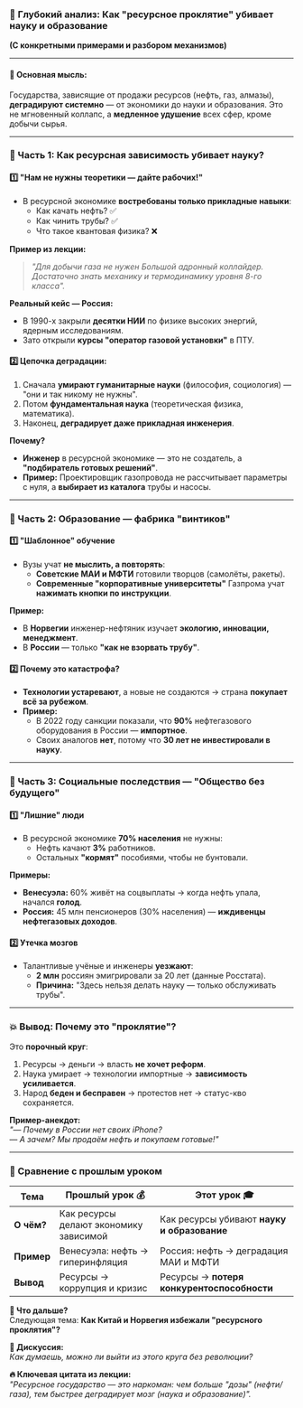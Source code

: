 ### 🚀 **Глубокий анализ: Как "ресурсное проклятие" убивает науку и образование**  
**(С конкретными примерами и разбором механизмов)**

---

#### **🔴 Основная мысль:**  
Государства, зависящие от продажи ресурсов (нефть, газ, алмазы), **деградируют системно** — от экономики до науки и образования. Это не мгновенный коллапс, а **медленное удушение** всех сфер, кроме добычи сырья.  

---

### **📌 Часть 1: Как ресурсная зависимость убивает науку?**  
#### **1️⃣ "Нам не нужны теоретики — дайте рабочих!"**  
- В ресурсной экономике **востребованы только прикладные навыки**:  
  - Как качать нефть? ✅  
  - Как чинить трубы? ✅  
  - Что такое квантовая физика? ❌  

**Пример из лекции:**  
> *"Для добычи газа не нужен Большой адронный коллайдер. Достаточно знать механику и термодинамику уровня 8-го класса".*  

**Реальный кейс — Россия:**  
- В 1990-х закрыли **десятки НИИ** по физике высоких энергий, ядерным исследованиям.  
- Зато открыли **курсы "оператор газовой установки"** в ПТУ.  

#### **2️⃣ Цепочка деградации:**  
1. Сначала **умирают гуманитарные науки** (философия, социология) — "они и так никому не нужны".  
2. Потом **фундаментальная наука** (теоретическая физика, математика).  
3. Наконец, **деградирует даже прикладная инженерия**.  

**Почему?**  
- **Инженер** в ресурсной экономике — это не создатель, а **"подбиратель готовых решений"**.  
- **Пример:** Проектировщик газопровода не рассчитывает параметры с нуля, а **выбирает из каталога** трубы и насосы.  

---

### **📌 Часть 2: Образование — фабрика "винтиков"**  
#### **1️⃣ "Шаблонное" обучение**  
- Вузы учат **не мыслить, а повторять**:  
  - **Советские МАИ и МФТИ** готовили творцов (самолёты, ракеты).  
  - **Современные "корпоративные университеты"** Газпрома учат **нажимать кнопки по инструкции**.  

**Пример:**  
- В **Норвегии** инженер-нефтяник изучает **экологию, инновации, менеджмент**.  
- В **России** — только **"как не взорвать трубу"**.  

#### **2️⃣ Почему это катастрофа?**  
- **Технологии устаревают**, а новые не создаются → страна **покупает всё за рубежом**.  
- **Пример:**  
  - В 2022 году санкции показали, что **90%** нефтегазового оборудования в России — **импортное**.  
  - Своих аналогов **нет**, потому что **30 лет не инвестировали в науку**.  

---

### **📌 Часть 3: Социальные последствия — "Общество без будущего"**  
#### **1️⃣ "Лишние" люди**  
- В ресурсной экономике **70% населения** не нужны:  
  - Нефть качают **3%** работников.  
  - Остальных **"кормят"** пособиями, чтобы не бунтовали.  

**Примеры:**  
- **Венесуэла:** 60% живёт на соцвыплаты → когда нефть упала, начался **голод**.  
- **Россия:** 45 млн пенсионеров (30% населения) — **иждивенцы нефтегазовых доходов**.  

#### **2️⃣ Утечка мозгов**  
- Талантливые учёные и инженеры **уезжают**:  
  - **2 млн** россиян эмигрировали за 20 лет (данные Росстата).  
  - **Причина:** "Здесь нельзя делать науку — только обслуживать трубы".  

---

### **💥 Вывод: Почему это "проклятие"?**  
Это **порочный круг**:  
1. Ресурсы → деньги → власть **не хочет реформ**.  
2. Наука умирает → технологии импортные → **зависимость усиливается**.  
3. Народ **беден и бесправен** → протестов нет → статус-кво сохраняется.  

**Пример-анекдот:**  
*"— Почему в России нет своих iPhone?  
— А зачем? Мы продаём нефть и покупаем готовые!"*  

---

### **📌 Сравнение с прошлым уроком**  
| Тема | Прошлый урок 💰 | Этот урок 🎓 |  
|------|----------------|-------------|  
| **О чём?** | Как ресурсы делают экономику зависимой | Как ресурсы убивают **науку и образование** |  
| **Пример** | Венесуэла: нефть → гиперинфляция | Россия: нефть → деградация МАИ и МФТИ |  
| **Вывод** | Ресурсы → коррупция и кризис | Ресурсы → **потеря конкурентоспособности** |  

**🔮 Что дальше?**  
Следующая тема: **Как Китай и Норвегия избежали "ресурсного проклятия"?**  

**📢 Дискуссия:**  
*Как думаешь, можно ли выйти из этого круга без революции?*  

**🔥 Ключевая цитата из лекции:**  
*"Ресурсное государство — это наркоман: чем больше "дозы" (нефти/газа), тем быстрее деградирует мозг (наука и образование)".*